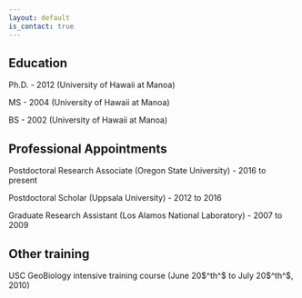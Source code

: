 ```yaml
---
layout: default
is_contact: true
---
```


## Education

Ph.D. - 2012 (University of Hawaii at Manoa)

MS - 2004 (University of Hawaii at Manoa)

BS - 2002 (University of Hawaii at Manoa)

## Professional Appointments

Postdoctoral Research Associate (Oregon State University) - 2016 to present

Postdoctoral Scholar (Uppsala University) - 2012 to 2016

Graduate Research Assistant (Los Alamos National Laboratory) - 2007 to 2009

## Other training

USC GeoBiology intensive training course (June 20$^th^$ to July 20$^th^$, 2010)
